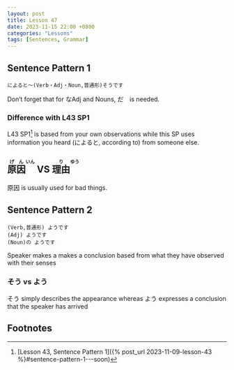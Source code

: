 ```yaml
--- 
layout: post 
title: Lesson 47
date: 2023-11-15 22:00 +0800 
categories: "Lessons"
tags: [Sentences, Grammar]
---
```


## Sentence Pattern 1
```
によると～(Verb・Adj・Noun,普通形)そうです
```
Don’t forget that for なAdj and Nouns, だ　is needed.

### Difference with L43 SP1
L43 SP1[^fn1] is based from your own observations while this SP uses information you heard (によると, according to) from someone else.

## <ruby>原因<rt>げん</rt><rt>いん</rt></ruby> VS <ruby>理由<rt>り</rt><rt>ゆう</rt></ruby>
原因 is usually used for bad things.

## Sentence Pattern 2
```
(Verb,普通形) ようです
(Adj) ようです
(Noun)の ようです
```
Speaker makes a makes a conclusion based from what they have observed with their senses

### そう vs よう
そう simply describes the appearance whereas よう expresses a conclusion that the speaker has arrived

## Footnotes
[^fn1]: [Lesson 43, Sentence Pattern 1]({% post_url 2023-11-09-lesson-43 %}#sentence-pattern-1---soon)
